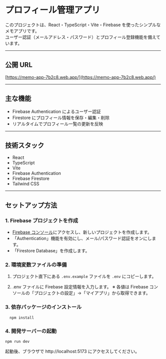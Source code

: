 # プロフィール管理アプリ

このプロジェクトは、React・TypeScript・Vite・Firebase を使ったシンプルなメモアプリです。  
ユーザー認証（メールアドレス・パスワード）とプロフィール登録機能を備えています。

---

## 公開 URL

[https://memo-app-7b2c8.web.app/](https://memo-app-7b2c8.web.app/)

---

## 主な機能

- Firebase Authentication によるユーザー認証
- Firestore にプロフィール情報を保存・編集・削除
- リアルタイムでプロフィール一覧の更新を反映

---

## 技術スタック

- React
- TypeScript
- Vite
- Firebase Authentication
- Firebase Firestore
- Tailwind CSS

---

## セットアップ方法

### 1. Firebase プロジェクトを作成

- [Firebase コンソール](https://console.firebase.google.com/)にアクセスし、新しいプロジェクトを作成します。
- 「Authentication」機能を有効にし、メール/パスワード認証をオンにします。
- 「Firestore Database」を作成します。

### 2. 環境変数ファイルの準備

1. プロジェクト直下にある `.env.example` ファイルを `.env` にコピーします。

2. .env ファイルに Firebase 設定情報を入力します。
   ※ 各値は Firebase コンソールの「プロジェクトの設定」→「マイアプリ」から取得できます。

### 3. 依存パッケージのインストール

```
  npm install
```

### 4. 開発サーバーの起動

```
npm run dev
```

起動後、ブラウザで http://localhost:5173 にアクセスしてください。
